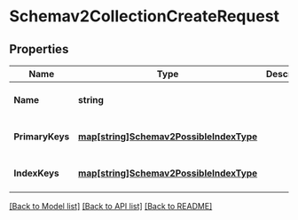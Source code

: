 # Schemav2CollectionCreateRequest

## Properties
Name | Type | Description | Notes
------------ | ------------- | ------------- | -------------
**Name** | **string** |  | [optional] [default to null]
**PrimaryKeys** | [**map[string]Schemav2PossibleIndexType**](schemav2PossibleIndexType.md) |  | [optional] [default to null]
**IndexKeys** | [**map[string]Schemav2PossibleIndexType**](schemav2PossibleIndexType.md) |  | [optional] [default to null]

[[Back to Model list]](../README.md#documentation-for-models) [[Back to API list]](../README.md#documentation-for-api-endpoints) [[Back to README]](../README.md)


